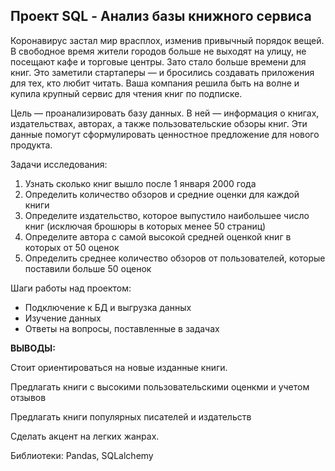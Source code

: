 ## Проект SQL - Анализ базы книжного сервиса
Коронавирус застал мир врасплох, изменив привычный порядок вещей. В свободное время жители городов больше не выходят на улицу, не посещают кафе и торговые центры. Зато стало больше времени для книг. Это заметили стартаперы — и бросились создавать приложения для тех, кто любит читать. Ваша компания решила быть на волне и купила крупный сервис для чтения книг по подписке.

Цель  — проанализировать базу данных. В ней — информация о книгах, издательствах, авторах, а также пользовательские обзоры книг. Эти данные помогут сформулировать ценностное предложение для нового продукта.

Задачи исследования:

1. Узнать сколько книг вышло после 1 января 2000 года
2. Определить количество обзоров и средние оценки для каждой книги
3. Определите издательство, которое выпустило наибольшее число книг (исключая брошюры в которых менее 50 страниц)
4. Определите автора с самой высокой средней оценкой книг в которых от 50 оценок
5. Определить среднее количество обзоров от пользователей, которые поставили больше 50 оценок

Шаги работы над проектом:
* Подключение к БД и выгрузка данных
* Изучение данных
* Ответы на вопросы, поставленные в задачах

**ВЫВОДЫ:**

Стоит ориентироваться на новые изданные книги.

Предлагать книги с высокими пользовательскими оценкми и учетом отзывов

Предлагать книги популярных писателей и издательств

Сделать акцент на легких жанрах.

Библиотеки: Pandas, SQLalchemy
